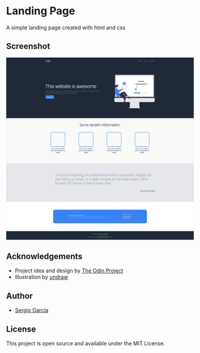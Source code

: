 # Landing Page

A simple landing page created with html and css

## Screenshot

![screenshot of the page](./images/final-landpage-screenshot.png)

## Acknowledgements

- Project idea and design by [The Odin Project](https://www.theodinproject.com/)
- Illustration by [undraw](https://undraw.co/)

## Author

- [Sergio García](https://github.com/sergiogarciiam)

## License

This project is open source and available under the MIT License.
